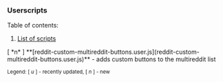 ### Userscripts

Table of contents:

1. [List of scripts](#list)

<a name="list" />
[ *n* ] **[reddit-custom-multireddit-buttons.user.js](reddit-custom-multireddit-buttons.user.js)** - adds custom buttons to the multireddit list  

<sub>Legend: [ *u* ] - recently updated, [ *n* ] - new</sub>

<a name="remarks" />
<a name="usefulscripts" />
<a name="othersources" />
